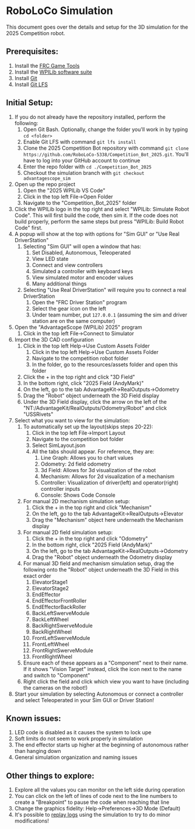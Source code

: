 # RoboLoCo Simulation

This document goes over the details and setup for the 3D simulation for the 2025 Competition robot.

## Prerequisites:
1) Install the [FRC Game Tools](https://docs.wpilib.org/en/stable/docs/zero-to-robot/step-2/frc-game-tools.html)
2) Install the [WPILib software suite](https://docs.wpilib.org/en/stable/docs/zero-to-robot/step-2/wpilib-setup.html)
3) Install [Git](https://git-scm.com/downloads)
4) Install [Git LFS](https://git-lfs.com/)

## Initial Setup:
1) If you do not already have the repository installed, perform the following:
    1) Open Git Bash. Optionally, change the folder you'll work in by typing `cd <folder>`
    2) Enable Git LFS with command `git lfs install`
    3) Clone the 2025 Competition Bot repository with command `git clone https://github.com/RoboLoCo-5338/Competition_Bot_2025.git`. You'll have to log into your GitHub account to continue
    4) Enter the repo folder with `cd ./Competition_Bot_2025`
    5) Checkout the simulation branch with `git checkout advantagescope_sim`
2) Open up the repo project
    1) Open the "2025 WPILib VS Code"
    2) Click in the top left File->Open Folder
    3) Navigate to the "Competition_Bot_2025" folder
3) Click the WPILib logo in the top right and select "WPILib: Simulate Robot Code". This will first build the code, then sim it. If the code does not build properly, perform the same steps but press "WPILib: Build Robot Code" first.
4) A popup will show at the top with options for "Sim GUI" or "Use Real DriverStation"
    1) Selecting "Sim GUI" will open a window that has:
        1) Set Disabled, Autonomous, Teleoperated
        2) View LED state
        3) Connect and view controllers
        4) Simulated a controller with keyboard keys
        5) View simulated motor and encoder values
        6) Many additional things
    2) Selecting "Use Real DriverStation" will require you to connect a real DriverStation
        1) Open the "FRC Driver Station" program
        2) Select the gear icon on the left
        3) Under team number, put `127.0.0.1` (assuming the sim and driver station are on the same computer)
5) Open the "AdvantageScope (WPILib) 2025" program
    1) Click in the top left File->Connect to Simulator
6) Import the 3D CAD configuration
    1) Click in the top left Help->Use Custom Assets Folder
        1) Click in the top left Help->Use Custom Assets Folder
        2) Navigate to the competition robot folder
        3) In the folder, go to the resources/assets folder and open this folder
    2) Click the + in the top right and click "3D Field"
    3) In the bottom right, click "2025 Field (AndyMark)"
    4) On the left, go to the tab AdvantageKit->RealOutputs->Odometry
    5) Drag the "Robot" object underneath the 3D Field display
    6) Under the 3D Field display, click the arrow on the left of the "NT:/AdvantageKit/RealOutputs/Odometry/Robot" and click "USSRivets"
7) Select what you want to view for the simulation:
    1) To automatically set up the layout(skips steps 20-22):
        1) Click in the top left File->Import Layout
        2) Navigate to the competition bot folder
        3) Select SimLayout.json
        4) All the tabs should appear. For reference, they are:
            1) Line Graph: Allows you to chart values
            2) Odometry: 2d field odometry
            3) 3d Field: Allows for 3d visualization of the robot
            4) Mechanism: Allows for 2d visualization of a mechanism
            5) Controller: Visualization of driver(left) and operator(right) controller inputs
            6) Console: Shows Code Console
    2) For manual 2D mechanism simulation setup:
        1) Click the + in the top right and click "Mechanism"
        2) On the left, go to the tab AdvantageKit->RealOutputs->Elevator
        3) Drag the "Mechanism" object here underneath the Mechanism display
    3) For manual 2D field simulation setup:
        1) Click the + in the top right and click "Odometry"
        2) In the bottom right, click "2025 Field (AndyMark)"
        3) On the left, go to the tab AdvantageKit->RealOutputs->Odometry
        4) Drag the "Robot" object underneath the Odometry display
    4) For manual 3D field and mechanism simulation setup, drag the following onto the "Robot" object underneath the 3D Field in this exact order
          1) ElevatorStage1
          2) ElevatorStage2
          3) EndEffector
          4) EndEffectorFrontRoller
          5) EndEffectorBackRoller
          6) BackLeftSwerveModule
          7) BackLeftWheel
          8) BackRightSwerveModule
          9) BackRightWheel
          10) FrontLeftSwerveModule
          11) FrontLeftWheel
          12) FrontRightSwerveModule
          13) FrontRightWheel
      8) Ensure each of these appears as a "Component" next to their name. If it shows "Vision Target" instead, click the icon next to the name and switch to "Component"
      9) Right click the field and click which view you want to have (including the cameras on the robot!)
8) Start your simulation by selecting Autonomous or connect a controller and select Teleoperated in your Sim GUI or Driver Station!

## Known issues:
1) LED code is disabled as it causes the system to lock upe
2) Soft limits do not seem to work properly in simulation
3) The end effector starts up higher at the beginning of autonomous rather than hanging down
4) General simulation organization and naming issues

## Other things to explore:
1) Explore all the values you can monitor on the left side during operation
2) You can click on the left of lines of code next to the line numbers to create a "Breakpoint" to pause the code when reaching that line
3) Change the graphics fidelity: Help->Preferences->3D Mode (Default)
4) It's possible to [replay logs](https://docs.advantagekit.org/getting-started/traditional-replay) using the simulation to try to do minor modifications!
